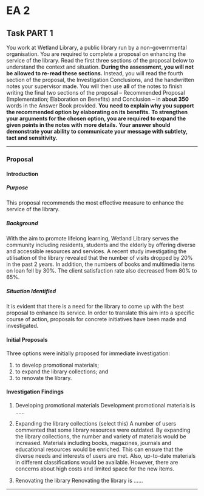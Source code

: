 # EA 2

## Task PART 1

You work at Wetland Library, a public library run by a non-governmental organisation.
You are required to complete a proposal on enhancing the service of the library.
Read the first three sections of the proposal below to understand the context and situation.
**During the assessment, you will not be allowed to re-read these sections.**
Instead, you will read the fourth section of the proposal, the Investigation Conclusions, and the handwritten notes your supervisor made.
You will then use **all** of the notes to finish writing the final two sections of the proposal – Recommended Proposal (Implementation; Elaboration on Benefits) and Conclusion – in **about 350** words in the Answer Book provided.
**You need to explain why you support the recommended option by elaborating on its benefits.**
**To strengthen your arguments for the chosen option, you are required to expand the given points in the notes with more details.**
**Your answer should demonstrate your ability to communicate your message with subtlety, tact and sensitivity.**

---

### Proposal

#### Introduction

##### Purpose

This proposal recommends the most effective measure to enhance the service of the library.

##### Background

With the aim to promote lifelong learning, Wetland Library serves the community including residents, students and the elderly by offering diverse and accessible resources and services.
A recent study investigating the utilisation of the library revealed that the number of visits dropped by 20% in the past 2 years.
In addition, the numbers of books and multimedia items on loan fell by 30%. The client satisfaction rate also decreased from 80% to 65%.

##### Situation Identified

It is evident that there is a need for the library to come up with the best proposal to enhance its service.
In order to translate this aim into a specific course of action, proposals for concrete initiatives have been made and investigated.

#### Initial Proposals

Three options were initially proposed for immediate investigation:

1. to develop promotional materials;
2. to expand the library collections; and
3. to renovate the library.

#### Investigation Findings

1. Developing promotional materials
Development promotional materials is ……

2. Expanding the library collections (select this)
A number of users commented that some library resources were outdated.
By expanding the library collections, the number and variety of materials would be increased.
Materials including books, magazines, journals and educational resources would be enriched.
This can ensure that the diverse needs and interests of users are met.
Also, up-to-date materials in different classifications would be available.
However, there are concerns about high costs and limited space for the new items.

3. Renovating the library
Renovating the library is ……

---
